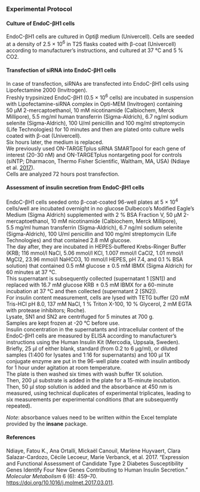 ### Experimental Protocol

#### Culture of EndoC-βH1 cells

EndoC-βH1 cells are cultured in Optiβ medium (Univercell). Cells are
seeded at a density of 2.5 × 10<sup>6</sup> in T25 flasks coated with
β-coat (Univercell) according to manufacturer’s instructions, and
cultured at 37 °C and 5 % CO2.

#### Transfection of siRNA into EndoC-βH1 cells

In case of transfection, siRNAs are transfected into EndoC-βH1 cells
using Lipofectamine 2000 (Invitrogen).  
Freshly trypsinized EndoC-βH1 (0.5 × 10<sup>6</sup> cells) are incubated
in suspension with Lipofectamine-siRNA complex in Opti-MEM (Invitrogen)
containing 50 μM 2-mercaptoethanol, 10 mM nicotinamide (Calbiochem,
Merck Millipore), 5.5 mg/ml human transferrin (Sigma-Aldrich), 6.7 ng/ml
sodium selenite (Sigma-Aldrich), 100 U/ml penicillin and 100 mg/ml
streptomycin (Life Technologies) for 10 minutes and then are plated onto
culture wells coated with β-oat (Univercell).  
Six hours later, the medium is replaced.  
We previously used ON-TARGETplus siRNA SMARTpool for each gene of
interest (20-30 nM) and ON-TARGETplus nontargeting pool for controls
(siNTP; Dharmacon, Thermo Fisher Scientific, Waltham, MA, USA) (Ndiaye
et al. [2017](#ref-ndiaye_expression_2017)).  
Cells are analyzed 72 hours post transfection.

#### Assessment of insulin secretion from EndoC-βH1 cells

EndoC-βH1 cells seeded onto β-coat-coated 96-well plates at
5 × 10<sup>4</sup> cells/well are incubated overnight in no glucose
Dulbecco’s Modified Eagle’s Medium (Sigma Aldrich) supplemented with 2 %
BSA Fraction V, 50 μM 2-mercaptoethanol, 10 mM nicotinamide (Calbiochem,
Merck Millipore), 5.5 mg/ml human transferrin (Sigma-Aldrich), 6.7 ng/ml
sodium selenite (Sigma-Aldrich), 100 U/ml penicillin and 100 mg/ml
streptomycin (Life Technologies) and that contained 2.8 mM glucose.  
The day after, they are incubated in HEPES-buffered Krebs-Ringer Buffer
(KRB; 116 mmol/l NaCl, 5.06 mmol/l KCl, 1.007 mmol/l CaCl2, 1.01 mmol/l
MgCl2, 23.96 mmol/l NaHCO3, 10 mmol/l HEPES, pH 7.4, and 0.1 % BSA
solution) that contained 0.5 mM glucose ± 0.5 mM IBMX (Sigma Aldrich)
for 60 minutes at 37 °C.  
This supernatant is subsequently collected (supernatant 1 \[SN1\]) and
replaced with 16.7 mM glucose KRB ± 0.5 mM IBMX for a 60-minute
incubation at 37 °C and then collected (supernatant 2 \[SN2\]).  
For insulin content measurement, cells are lysed with TETG buffer (20 mM
Tris-HCl pH 8.0, 137 mM NaCl, 1 % Triton X-100, 10 % Glycerol, 2 mM EGTA
with protease inhibitors; Roche).  
Lysate, SN1 and SN2 are centrifuged for 5 minutes at 700 g.  
Samples are kept frozen at -20 °C before use.  
Insulin concentration in the supernatants and intracellular content of
the EndoC-βH1 cells are measured by ELISA according to manufacturer’s
instructions using the Human Insulin Kit (Mercodia, Uppsala, Sweden).  
Briefly, 25 µl of either blank, standard (from 0.2 to 6 µg/ml), or
diluted samples (1:400 for lysates and 1:16 for supernatants) and 100 µl
1X conjugate enzyme are put in the 96-well plate coated with insulin
antibody for 1 hour under agitation at room temperature.  
The plate is then washed six times with wash buffer 1X solution.  
Then, 200 µl substrate is added in the plate for a 15-minute
incubation.  
Then, 50 µl stop solution is added and the absorbance at 450 nm is
measured, using technical duplicates of experimental triplicates,
leading to six measurements per experimental conditions (that are
subsequently repeated).

*Note*: absorbance values need to be written within the Excel template
provided by the **insane** package.

#### References

Ndiaye, Fatou K., Ana Ortalli, Mickaël Canouil, Marlène Huyvaert, Clara
Salazar-Cardozo, Cécile Lecoeur, Marie Verbanck, et al. 2017.
“Expression and Functional Assessment of Candidate Type 2 Diabetes
Susceptibility Genes Identify Four New Genes Contributing to Human
Insulin Secretion.” *Molecular Metabolism* 6 (6): 459–70.
<https://doi.org/10.1016/j.molmet.2017.03.011>.
